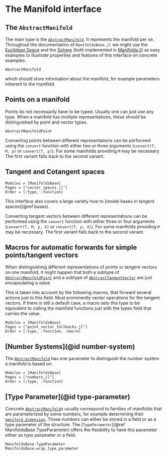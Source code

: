 # The Manifold interface

## The `AbstractManifold`

The main type is the [`AbstractManifold`](@ref). It represents the manifold per se.
Throughout the documentation of `ManifoldsBase.jl` we might use the [Euclidean Space](https://juliamanifolds.github.io/Manifolds.jl/latest/manifolds/euclidean.html) and the [Sphere](https://juliamanifolds.github.io/Manifolds.jl/latest/manifolds/sphere.html) (both implemented in [Manifolds.jl](https://github.com/JuliaManifolds/Manifolds.jl)) as easy examples to illustrate properties and features of this interface on concrete examples.

```@docs
AbstractManifold
```

which should store information about the manifold, for example parameters inherent to the manifold.

## Points on a manifold

Points do not necessarily have to be typed.
Usually one can just use any type. When a manifold has multiple representations, these should be distinguished by point and vector types.

```@docs
AbstractManifoldPoint
```

Converting points between different representations can be performed using the `convert` function with either two or three arguments (`convert(T, M, p)` or `convert(T, p)`). For some manifolds providing `M` may be necessary. The first variant falls back to the second variant.

## Tangent and Cotangent spaces

```@autodocs
Modules = [ManifoldsBase]
Pages = ["vector_spaces.jl"]
Order = [:type, :function]
```

This interface also covers a large variety how to [model bases in tangent spaces](@ref bases).

Converting tangent vectors between different representations can be performed using the `convert` function with either three or four arguments (`convert(T, M, p, X)` or `convert(T, p, X)`). For some manifolds providing `M` may be necessary. The first variant falls back to the second variant.

## Macros for automatic forwards for simple points/tangent vectors

When distinguishing different representations of points or tangent vectors on one manifold,
it might happen that both a subtype of [`AbstractManifoldPoint`](@ref) and a subtype of [`AbstractTangentVector`](@ref)
are just encapsulating a value

This is taken into account by the following macros, that forward several actions just to this field. Most prominently vector operations for the tangent vectors.
If there is still a default case, a macro sets this type to be equivalent to calling the manifold functions just with the types field that carries the value.

```@autodocs
Modules = [ManifoldsBase]
Pages = ["point_vector_fallbacks.jl"]
Order = [:type, :function, :macro]
```

## [Number Systems](@id number-system)

The [`AbstractManifold`](@ref) has one parameter to distinguish the number system a manifold is based on.

```@autodocs
Modules = [ManifoldsBase]
Pages = ["numbers.jl"]
Order = [:type, :function]
```

## [Type Parameter](@id type-parameter)

Concrete [`AbstractManifold`](@ref)s usually correspond to families of manifolds that are parameterized by some numbers, for example determining their [`manifold_dimension`](@ref). Those numbers can either be stored in a field or as a type parameter of the structure. The [`TypeParameter`](@ref ManifoldsBase.TypeParameter) offers the flexibility
to have this parameter either as type parameter or a field.

```@docs
ManifoldsBase.TypeParameter
ManifoldsBase.wrap_type_parameter
```
